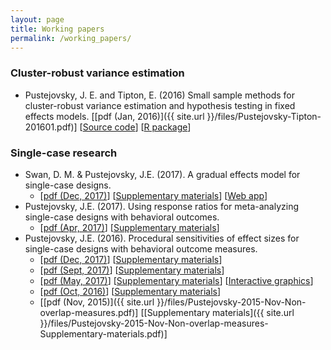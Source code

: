```yaml
---
layout: page
title: Working papers
permalink: /working_papers/
---
```


### Cluster-robust variance estimation

* Pustejovsky, J. E. and Tipton, E. (2016) Small sample methods for cluster-robust variance estimation and hypothesis testing in fixed effects models. [[pdf (Jan, 2016)]({{ site.url }}/files/Pustejovsky-Tipton-201601.pdf)] [[Source code](https://github.com/jepusto/clubSandwich/tree/master/paper_ClusterRobustTesting)] [[R package](https://github.com/jepusto/clubSandwich)]


### Single-case research

* Swan, D. M. & Pustejovsky, J.E. (2017). A gradual effects model for single-case designs.
    * [[pdf (Dec, 2017)](https://osf.io/f3mr2/)] [[Supplementary materials](https://osf.io/uzkq6/)] [[Web app]()]
* Pustejovsky, J.E. (2017). Using response ratios for meta-analyzing single-case designs with behavioral outcomes.
    * [[pdf (Apr, 2017)](https://osf.io/4fe6u/)] [[Supplementary materials](https://osf.io/c3fe9/)]
* Pustejovsky, J.E. (2016). Procedural sensitivities of effect sizes for single-case designs with behavioral outcome measures.
    * [[pdf (Dec, 2017)](https://osf.io/pxn24/?version=5&displayName=SCD-effect-sizes-2017-12-07T02%3A26%3A51.796065%2B00%3A00.pdf)] [[Supplementary materials](https://osf.io/vmzhk/)]
    * [[pdf (Sept, 2017)](https://osf.io/pxn24/?version=4&displayName=SCD-effect-sizes-2017-09-26T21%3A01%3A19.000739%2B00%3A00.pdf)] [[Supplementary materials](https://osf.io/vmzhk/?version=5&displayName=Supplementary_materials-2017-09-26T21%3A02%3A00.345755%2B00%3A00.pdf)]
    * [[pdf (May, 2017)](https://osf.io/pxn24/?version=3&displayName=SCD-effect-sizes-2017-05-11T13%3A54%3A20.086575%2B00%3A00.pdf)] [[Supplementary materials](https://osf.io/vmzhk/?version=4&displayName=Supplementary_materials-2017-05-11T13%3A52%3A55.073790%2B00%3A00.pdf)] [[Interactive graphics](https://jepusto.shinyapps.io/SCD-effect-size-sensitivities/)]
    * [[pdf (Oct, 2016)](https://osf.io/pxn24/?version=2&displayName=SCD-effect-sizes-2016-10-23T18%3A47%3A33.127000%2B00%3A00.pdf)] [[Supplementary materials](https://osf.io/vmzhk/?version=3&displayName=Supplementary_materials-2016-10-17T17%3A06%3A53.538000%2B00%3A00.pdf)]
    * [[pdf (Nov, 2015)]({{ site.url }}/files/Pustejovsky-2015-Nov-Non-overlap-measures.pdf)] [[Supplementary materials]({{ site.url }}/files/Pustejovsky-2015-Nov-Non-overlap-measures-Supplementary-materials.pdf)]